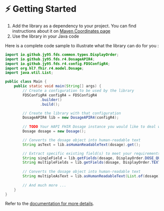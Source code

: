 # ⚡ Getting Started

1. Add the library as a dependency to your project. You can find instructions about it on [Maven Coordinates page](./dependency-info.html)
2. Use the library in your Java code

Here is a complete code sample to illustrate what the library can do for you :

```java
import io.github.jy95.fds.common.types.DisplayOrder;
import io.github.jy95.fds.r4.DosageAPIR4;
import io.github.jy95.fds.r4.config.FDSConfigR4;
import org.hl7.fhir.r4.model.Dosage;
import java.util.List;

public class Main {
    public static void main(String[] args) {
        // Create a configuration to be used by the library
        FDSConfigR4 configR4 = FDSConfigR4
                .builder()
                .build();

        // Create the library with that configuration
        DosageAPIR4 lib = new DosageAPIR4(configR4);
        
        // TODO Your HAPI FHIR Dosage instance you would like to deal with ;)
        Dosage dosage = new Dosage();

        // Converts the dosage object into human-readable text
        String asText = lib.asHumanReadableText(dosage).get();

        // Extract specific existing field(s) to meet your requirements
        String singleField = lib.getFields(dosage, DisplayOrder.DOSE_QUANTITY).get();
        String multipleFields = lib.getFields(dosage, DisplayOrder.TEXT, DisplayOrder.PATIENT_INSTRUCTION).get();
        
        // Converts the dosage object into human-readable text
        String multipleAsText = lib.asHumanReadableText(List.of(dosage));
        
        // And much more ...
    }
}
```

Refer to the [documentation for more details](./apidocs/index.html).